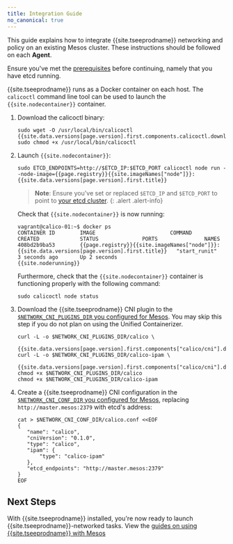 ```yaml
---
title: Integration Guide
no_canonical: true
---
```


This guide explains how to integrate {{site.tseeprodname}} networking and policy on an existing
Mesos cluster. These instructions should be followed on each **Agent**.

Ensure you've met the [prerequisites](prerequisites) before continuing, namely that
you have etcd running.

{{site.tseeprodname}} runs as a Docker container on each host. The `calicoctl` command line tool can be used to launch the `{{site.nodecontainer}}` container.

1. Download the calicoctl binary:

   ```
   sudo wget -O /usr/local/bin/calicoctl {{site.data.versions[page.version].first.components.calicoctl.download_url}}
   sudo chmod +x /usr/local/bin/calicoctl
   ```

1. Launch `{{site.nodecontainer}}`:

   ```
   sudo ETCD_ENDPOINTS=http://$ETCD_IP:$ETCD_PORT calicoctl node run --node-image={{page.registry}}{{site.imageNames["node"]}}:{{site.data.versions[page.version].first.title}}
   ```

   > **Note**: Ensure you've set or replaced `$ETCD_IP` and `$ETCD_PORT` to point to
   [your etcd cluster](prerequisites).
   {: .alert .alert-info}

   Check that `{{site.nodecontainer}}` is now running:

   ```
   vagrant@calico-01:~$ docker ps
   CONTAINER ID        IMAGE                        COMMAND             CREATED             STATUS              PORTS               NAMES
   408bd2b9ba53        {{page.registry}}{{site.imageNames["node"]}}:{{site.data.versions[page.version].first.title}}   "start_runit"       3 seconds ago       Up 2 seconds                            {{site.noderunning}}
   ```

   Furthermore, check that the `{{site.nodecontainer}}` container is functioning properly
   with the following command:

   ```
   sudo calicoctl node status
   ```

1. Download the {{site.tseeprodname}} CNI plugin to the
   [`$NETWORK_CNI_PLUGINS_DIR` you configured for Mesos](prerequisites).
   You may skip this step if you do not plan on using the Unified Containerizer.

   ```shell
   curl -L -o $NETWORK_CNI_PLUGINS_DIR/calico \
       {{site.data.versions[page.version].first.components["calico/cni"].download_calico_url}}
   curl -L -o $NETWORK_CNI_PLUGINS_DIR/calico-ipam \
       {{site.data.versions[page.version].first.components["calico/cni"].download_calico_ipam_url}}
   chmod +x $NETWORK_CNI_PLUGINS_DIR/calico
   chmod +x $NETWORK_CNI_PLUGINS_DIR/calico-ipam
   ```

1. Create a {{site.tseeprodname}} CNI configuration in the [`$NETWORK_CNI_CONF_DIR` you configured for Mesos](prerequisites), replacing `http://master.mesos:2379` with
   etcd's address:

   ```shell
   cat > $NETWORK_CNI_CONF_DIR/calico.conf <<EOF
   {
      "name": "calico",
      "cniVersion": "0.1.0",
      "type": "calico",
      "ipam": {
          "type": "calico-ipam"
      },
      "etcd_endpoints": "http://master.mesos:2379"
   }
   EOF
   ```



## Next Steps

With {{site.tseeprodname}} installed, you're now ready to launch {{site.tseeprodname}}-networked tasks.
View the [guides on using {{site.tseeprodname}} with Mesos]({{site.baseurl}}/{{page.version}}/getting-started/mesos#tutorials)
